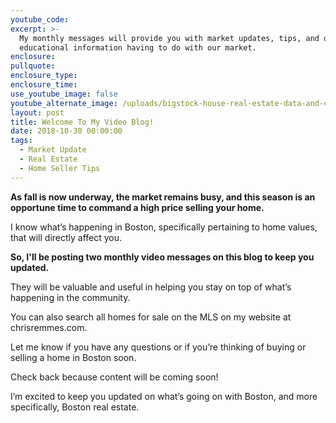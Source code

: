 ```yaml
---
youtube_code:
excerpt: >-
  My monthly messages will provide you with market updates, tips, and other
  educational information having to do with our market.
enclosure:
pullquote:
enclosure_type:
enclosure_time:
use_youtube_image: false
youtube_alternate_image: /uploads/bigstock-house-real-estate-data-and-co-123908711.jpg
layout: post
title: Welcome To My Video Blog!
date: 2018-10-30 00:00:00
tags:
  - Market Update
  - Real Estate
  - Home Seller Tips
---
```


**As fall is now underway, the market remains busy, and this season is an opportune time to command a high price selling your home. &nbsp;**

I know what’s happening in Boston, specifically pertaining to home values, that will directly affect you.

**So, I'll be posting two monthly video messages on this blog to keep you updated.&nbsp;**

They will be valuable and useful in helping you stay on top of what’s happening in the community.

You can also search all homes for sale on the MLS on my website at chrisremmes.com.&nbsp;

Let me know if you have any questions or if you’re thinking of buying or selling a home in Boston soon.

Check back because content will be coming soon!

I’m excited to keep you updated on what’s going on with Boston, and more specifically, Boston real estate.

&nbsp;